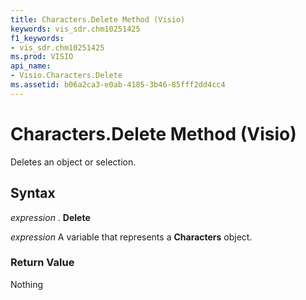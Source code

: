 ```yaml
---
title: Characters.Delete Method (Visio)
keywords: vis_sdr.chm10251425
f1_keywords:
- vis_sdr.chm10251425
ms.prod: VISIO
api_name:
- Visio.Characters.Delete
ms.assetid: b06a2ca3-e0ab-4185-3b46-85fff2dd4cc4
---
```



# Characters.Delete Method (Visio)

Deletes an object or selection.


## Syntax

 _expression_ . **Delete**

 _expression_ A variable that represents a **Characters** object.


### Return Value

Nothing


